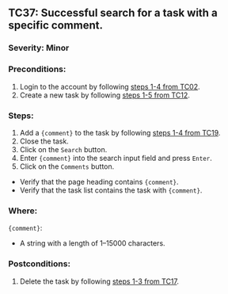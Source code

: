 ## TC37: Successful search for a task with a specific comment.
### Severity: Minor
### Preconditions:
1. Login to the account by following [steps 1-4 from TC02](TC02.md).
2. Create a new task by following [steps 1-5 from TC12](TC12.md).
### Steps:
1. Add a `{comment}` to the task by following [steps 1-4 from TC19](TC19.md).
2. Close the task.
3. Click on the `Search` button.
4. Enter `{comment}` into the search input field and press `Enter`.
5. Click on the `Comments` button.
* Verify that the page heading contains `{comment}`.
* Verify that the task list contains the task with `{comment}`.
### Where:
`{comment}`:
* A string with a length of 1–15000 characters.
### Postconditions:
1. Delete the task by following [steps 1-3 from TC17](TC17.md).